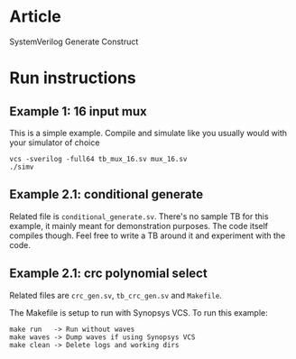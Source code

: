 # Article
SystemVerilog Generate Construct

# Run instructions

## Example 1: 16 input mux 

This is a simple example. Compile and simulate like you usually would with your simulator of choice

    vcs -sverilog -full64 tb_mux_16.sv mux_16.sv
    ./simv

## Example 2.1: conditional generate

Related file is `conditional_generate.sv`. There's no sample TB for this example, it mainly meant for demonstration purposes. The code itself compiles though. Feel free to write a TB around it and experiment with the code.

## Example 2.1: crc polynomial select

Related files are `crc_gen.sv`, `tb_crc_gen.sv` and `Makefile`.

The Makefile is setup to run with Synopsys VCS. To run this example:
    
    make run   -> Run without waves
    make waves -> Dump waves if using Synopsys VCS
    make clean -> Delete logs and working dirs

